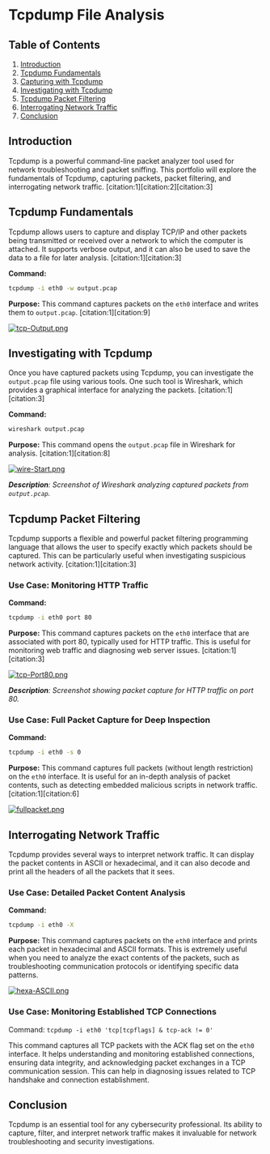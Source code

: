 # **Tcpdump File Analysis**

## Table of Contents
1. [Introduction](#introduction)
2. [Tcpdump Fundamentals](#tcpdump-fundamentals)
3. [Capturing with Tcpdump](#capturing-with-tcpdump)
4. [Investigating with Tcpdump](#investigating-with-tcpdump)
5. [Tcpdump Packet Filtering](#tcpdump-packet-filtering)
6. [Interrogating Network Traffic](#interrogating-network-traffic)
7. [Conclusion](#conclusion)

## Introduction <a name="introduction"></a>
Tcpdump is a powerful command-line packet analyzer tool used for network troubleshooting and packet sniffing. This portfolio will explore the fundamentals of Tcpdump, capturing packets, packet filtering, and interrogating network traffic. [citation:1][citation:2][citation:3]

## Tcpdump Fundamentals <a name="tcpdump-fundamentals"></a>
Tcpdump allows users to capture and display TCP/IP and other packets being transmitted or received over a network to which the computer is attached. It supports verbose output, and it can also be used to save the data to a file for later analysis. [citation:1][citation:3]

**Command:**
```bash
tcpdump -i eth0 -w output.pcap
```
**Purpose:** This command captures packets on the `eth0` interface and writes them to `output.pcap`. [citation:1][citation:9]

[![tcp-Output.png](https://i.postimg.cc/xCnst6r1/tcp-Output.png)](https://postimg.cc/WDY646bB)


## Investigating with Tcpdump <a name="investigating-with-tcpdump"></a>
Once you have captured packets using Tcpdump, you can investigate the `output.pcap` file using various tools. One such tool is Wireshark, which provides a graphical interface for analyzing the packets. [citation:1][citation:3]

**Command:**
```bash
wireshark output.pcap
```
**Purpose:** This command opens the `output.pcap` file in Wireshark for analysis. [citation:1][citation:8]

[![wire-Start.png](https://i.postimg.cc/sxB5cW22/wire-Start.png)](https://postimg.cc/gLWwcn89)

_**Description**: Screenshot of Wireshark analyzing captured packets from `output.pcap`._

## Tcpdump Packet Filtering <a name="tcpdump-packet-filtering"></a>
Tcpdump supports a flexible and powerful packet filtering programming language that allows the user to specify exactly which packets should be captured. This can be particularly useful when investigating suspicious network activity. [citation:1][citation:3]

### Use Case: Monitoring HTTP Traffic
**Command:**
```bash
tcpdump -i eth0 port 80
```
**Purpose:** This command captures packets on the `eth0` interface that are associated with port 80, typically used for HTTP traffic. This is useful for monitoring web traffic and diagnosing web server issues. [citation:1][citation:3]

[![tcp-Port80.png](https://i.postimg.cc/8cntkD77/tcp-Port80.png)](https://postimg.cc/D4Lq59dh)

_**Description**: Screenshot showing packet capture for HTTP traffic on port 80._

### Use Case: Full Packet Capture for Deep Inspection
**Command:**
```bash
tcpdump -i eth0 -s 0
```
**Purpose:** This command captures full packets (without length restriction) on the `eth0` interface. It is useful for an in-depth analysis of packet contents, such as detecting embedded malicious scripts in network traffic. [citation:1][citation:6]

[![fullpacket.png](https://i.postimg.cc/Zqhj5w5x/fullpacket.png)](https://postimg.cc/pmqK0Y8m)


## Interrogating Network Traffic <a name="interrogating-network-traffic"></a>
Tcpdump provides several ways to interpret network traffic. It can display the packet contents in ASCII or hexadecimal, and it can also decode and print all the headers of all the packets that it sees.

### Use Case: Detailed Packet Content Analysis
**Command:**
```bash
tcpdump -i eth0 -X
```
**Purpose:** This command captures packets on the `eth0` interface and prints each packet in hexadecimal and ASCII formats. This is extremely useful when you need to analyze the exact contents of the packets, such as troubleshooting communication protocols or identifying specific data patterns.

[![hexa-ASCII.png](https://i.postimg.cc/tgtkZF1Q/hexa-ASCII.png)](https://postimg.cc/hJvTNzbp)


### Use Case: Monitoring Established TCP Connections

Command: `tcpdump -i eth0 'tcp[tcpflags] & tcp-ack != 0'`

This command captures all TCP packets with the ACK flag set on the `eth0` interface. It helps understanding and monitoring established connections, ensuring data integrity, and acknowledging packet exchanges in a TCP communication session. This can help in diagnosing issues related to TCP handshake and connection establishment.

## Conclusion <a name="conclusion"></a>
Tcpdump is an essential tool for any cybersecurity professional. Its ability to capture, filter, and interpret network traffic makes it invaluable for network troubleshooting and security investigations.
